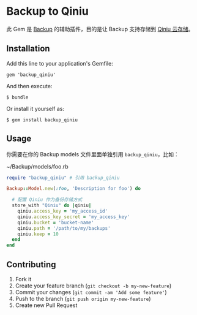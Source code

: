 # Backup to Qiniu

此 Gem 是 [Backup](https://github.com/meskyanichi/backup) 的辅助插件，目的是让 Backup 支持存储到 [Qiniu 云存储](http://qiniu.com)。

## Installation

Add this line to your application's Gemfile:

    gem 'backup_qiniu'

And then execute:

    $ bundle

Or install it yourself as:

    $ gem install backup_qiniu

## Usage

你需要在你的 Backup models 文件里面单独引用 `backup_qiniu`，比如：

~/Backup/models/foo.rb

```ruby
require "backup_qiniu" # 引用 backup_qiniu

Backup::Model.new(:foo, 'Description for foo') do

  # 配置 Qiniu 作为备份存储方式
  store_with "Qiniu" do |qiniu|
    qiniu.access_key = 'my_access_id'
    qiniu.access_key_secret = 'my_access_key'
    qiniu.bucket = 'bucket-name'
    qiniu.path = '/path/to/my/backups'
    qiniu.keep = 10
  end
end
```

## Contributing

1. Fork it
2. Create your feature branch (`git checkout -b my-new-feature`)
3. Commit your changes (`git commit -am 'Add some feature'`)
4. Push to the branch (`git push origin my-new-feature`)
5. Create new Pull Request
